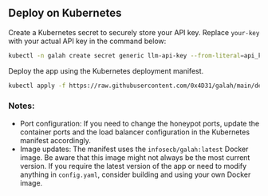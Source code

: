 ## Deploy on Kubernetes

Create a Kubernetes secret to securely store your API key. Replace `your-key` with your actual API key in the command below:
```bash
kubectl -n galah create secret generic llm-api-key --from-literal=api_key=your-key
```

Deploy the app using the Kubernetes deployment manifest. 
```bash
kubectl apply -f https://raw.githubusercontent.com/0x4D31/galah/main/deploy/galah.yml
```

### Notes:

- Port configuration: If you need to change the honeypot ports, update the container ports and the load balancer configuration in the Kubernetes manifest accordingly.
- Image updates: The manifest uses the `infosecb/galah:latest` Docker image. Be aware that this image might not always be the most current version. If you require the latest version of the app or need to modify anything in `config.yaml`, consider building and using your own Docker image.
